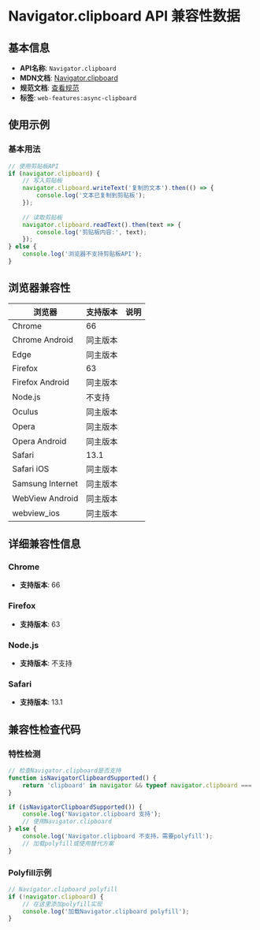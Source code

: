 # Navigator.clipboard API 兼容性数据

## 基本信息

- **API名称**: `Navigator.clipboard`
- **MDN文档**: [Navigator.clipboard](https://developer.mozilla.org/docs/Web/API/Navigator/clipboard)
- **规范文档**: [查看规范](https://w3c.github.io/clipboard-apis/#navigator-clipboard)
- **标签**: `web-features:async-clipboard`

## 使用示例

### 基本用法

```javascript
// 使用剪贴板API
if (navigator.clipboard) {
    // 写入剪贴板
    navigator.clipboard.writeText('复制的文本').then(() => {
        console.log('文本已复制到剪贴板');
    });
    
    // 读取剪贴板
    navigator.clipboard.readText().then(text => {
        console.log('剪贴板内容:', text);
    });
} else {
    console.log('浏览器不支持剪贴板API');
}
```

## 浏览器兼容性

| 浏览器 | 支持版本 | 说明 |
|--------|----------|------|
| Chrome | 66 |  |
| Chrome Android | 同主版本 |  |
| Edge | 同主版本 |  |
| Firefox | 63 |  |
| Firefox Android | 同主版本 |  |
| Node.js | 不支持 |  |
| Oculus | 同主版本 |  |
| Opera | 同主版本 |  |
| Opera Android | 同主版本 |  |
| Safari | 13.1 |  |
| Safari iOS | 同主版本 |  |
| Samsung Internet | 同主版本 |  |
| WebView Android | 同主版本 |  |
| webview_ios | 同主版本 |  |

## 详细兼容性信息

### Chrome

- **支持版本**: 66

### Firefox

- **支持版本**: 63

### Node.js

- **支持版本**: 不支持

### Safari

- **支持版本**: 13.1

## 兼容性检查代码

### 特性检测

```javascript
// 检查Navigator.clipboard是否支持
function isNavigatorClipboardSupported() {
    return 'clipboard' in navigator && typeof navigator.clipboard === 'function';
}

if (isNavigatorClipboardSupported()) {
    console.log('Navigator.clipboard 支持');
    // 使用Navigator.clipboard
} else {
    console.log('Navigator.clipboard 不支持，需要polyfill');
    // 加载polyfill或使用替代方案
}
```

### Polyfill示例

```javascript
// Navigator.clipboard polyfill
if (!navigator.clipboard) {
    // 在这里添加polyfill实现
    console.log('加载Navigator.clipboard polyfill');
}
```

